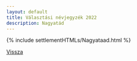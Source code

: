 ```yaml
---
layout: default
title: Választási névjegyzék 2022
description: Nagyatád
---
```


{% include settlementHTMLs/Nagyataad.html %}

[Vissza](./)